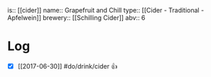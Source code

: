 is:: [[cider]]
name:: Grapefruit and Chill
type:: [[Cider - Traditional - Apfelwein]]
brewery:: [[Schilling Cider]]
abv:: 6

# Log
- [x] [[2017-06-30]] #do/drink/cider 👍
